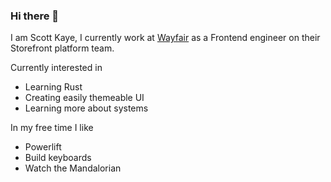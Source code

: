 ### Hi there 👋

I am Scott Kaye, I currently work at [Wayfair](wayfair.com) as a Frontend engineer on their Storefront platform team.

Currently interested in
- Learning Rust
- Creating easily themeable UI
- Learning more about systems

In my free time I like
- Powerlift
- Build keyboards
- Watch the Mandalorian 

